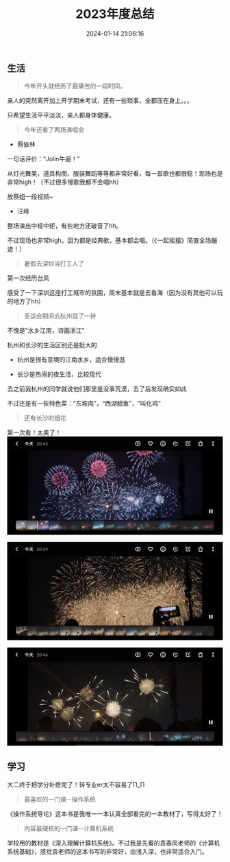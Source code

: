 ﻿---
title: 2023年度总结
date: 2024-01-14 21:06:16
tags:
categories: 
    - 总结
---
## 生活

> 今年开头就经历了最痛苦的一段时间。

亲人的突然离开加上开学期末考试，还有一些琐事，全都压在身上。。。

只希望生活平平淡淡，亲人都身体健康。



> 今年还看了两场演唱会

- 蔡依林

一句话评价：“Jolin牛逼！”

从灯光舞美，道具构图，服装舞蹈等等都非常好看，每一首歌也都很稳！现场也是非常high！（不过很多慢歌我都不会唱hh）

放蔡姐一段视频~



- 汪峰

整场演出中规中矩，有些地方还破音了hh。

不过现场也非常high，因为都是经典歌，基本都会唱。（《一起摇摆》简直全场蹦迪！）





> 暑假去深圳当打工人了

第一次经历台风



感受了一下深圳这座打工城市的氛围，周末基本就是去看海（因为没有其他可以玩的地方了hh）



> 亚运会期间去杭州逛了一转

不愧是”水乡江南，诗画浙江“



杭州和长沙的生活区别还是挺大的

- 杭州是很有意境的江南水乡，适合慢慢逛

- 长沙是热闹的夜生活，比较现代



去之前我杭州的同学就说他们那里是没事荒漠，去了后发现确实如此

不过还是有一些特色菜：“东坡肉”，“西湖醋鱼”，“叫化鸡”



> 还有长沙的烟花

第一次看！太美了！
![yanhua1](.\2023年度总结\yanhua1.jpg)

![yanhua2](.\2023年度总结\yanhua2.jpg)

![yanhua3](.\2023年度总结\yanhua3.jpg)

## 学习

大二终于把学分补修完了！转专业er太不容易了Π_Π

> 最喜欢的一门课--操作系统
>

《操作系统导论》这本书是我唯一一本认真全部看完的一本教材了，写得太好了！





> 内容最硬核的一门课--计算机系统

学校用的教材是《深入理解计算机系统》。不过我是先看的袁春风老师的《计算机系统基础》，感觉袁老师的这本书写的非常好，由浅入深，也非常适合入门。







